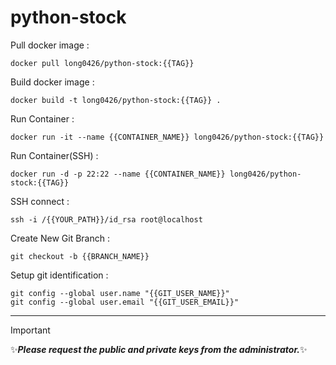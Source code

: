 # python-stock

Pull docker image :

```
docker pull long0426/python-stock:{{TAG}}
```

Build docker image :

```
docker build -t long0426/python-stock:{{TAG}} .
```

Run Container :

```
docker run -it --name {{CONTAINER_NAME}} long0426/python-stock:{{TAG}}
```

Run Container(SSH) :

```
docker run -d -p 22:22 --name {{CONTAINER_NAME}} long0426/python-stock:{{TAG}}
```

SSH connect :
```
ssh -i /{{YOUR_PATH}}/id_rsa root@localhost
```

Create New Git Branch :

```
git checkout -b {{BRANCH_NAME}}
```

Setup git identification :

```
git config --global user.name "{{GIT_USER_NAME}}"
git config --global user.email "{{GIT_USER_EMAIL}}"
```

__________

> [!IMPORTANT]
> :sparkles:***Please request the public and private keys from the administrator.***:sparkles:

